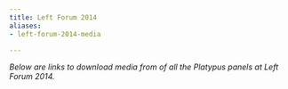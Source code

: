 ```yaml
---
title: Left Forum 2014
aliases:
- left-forum-2014-media

---
```

_Below are links to download media from of all the Platypus panels at Left Forum 2014._
